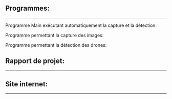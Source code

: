 

## Programmes:
--------------

Programme Main exécutant automatiquement la capture et la détection:

Programme permettant la capture des images:

Programme permettant la détection des drones:

## Rapport de projet:
---------------------


## Site internet:
-----------------




